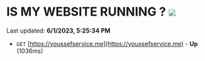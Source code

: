 # IS MY WEBSITE RUNNING ? [![](https://img.shields.io/static/v1?label=Sponsor&message=%E2%9D%A4&logo=GitHub&color=%23fe8e86)](https://github.com/sponsors/<username>)

Last updated: **6/1/2023, 5:25:34 PM**

- `GET` [https://youssefservice.me](https://youssefservice.me) - **Up** (1036ms)

